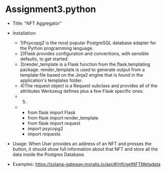 # Assignment3.python
- Title: "NFT Aggregator"

- Installation: 
    - 1)Psycopg2 is the most popular PostgreSQL database adapter for the Python programming language.
    - 2)Flask provides configuration and conventions, with sensible defaults, to get started. 
    - 3)render_template is a Flask function from the flask.templating package. render_template is used to generate output from a template file based on the Jinja2 engine that is found in the application's templates folder.
    - 4)The request object is a Request subclass and provides all of the attributes Werkzeug defines plus a few Flask specific ones.
    - 5)
    -   - from flask import Flask
        - from flask import render_template
        - from flask import request
        - import psycopg2
        - import requests
        
- Usage: When User provides an address of an NFT and presses the button, it should show full information about that NFT and store all the data inside the Postgres                Database.

- Examples: https://solana-gateway.moralis.io/api/#/nft/getNFTMetadata
